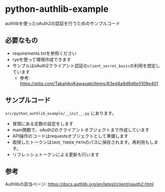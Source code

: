 # python-authlib-example

authlibを使ったoAuth2の認証を行うためのサンプルコード

## 必要なもの

* requirements.txtを参照ください
* ryeを使って環境作成できます
* サンプルはoAuth2クライアント認証の`client_secret_basic`の利用を想定しています
  * 参考: <https://qiita.com/TakahikoKawasaki/items/63ed4a9d8d6e5109e401>

## サンプルコード

`src/python_authlib_example/__init__.py` にあります。

* 冒頭にある定数の設定をします
* main関数で、oAuth2のクライアントオブジェクトまで作成しています
* API操作のコードはrequestsオブジェクトとして準備します
* 取得したトークンは`SAVE_TOKEN_PATH`のパスに保存されます。再利用もします。
* リフレッシュトークンによる更新も行います

## 参考

Authlibの該当ページ: <https://docs.authlib.org/en/latest/client/oauth2.html>
